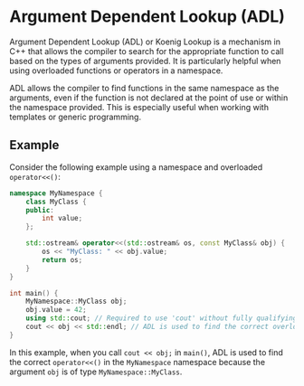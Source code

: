 # Argument Dependent Lookup (ADL)

Argument Dependent Lookup (ADL) or Koenig Lookup is a mechanism in C++ that allows the compiler to search for the appropriate function to call based on the types of arguments provided. It is particularly helpful when using overloaded functions or operators in a namespace.

ADL allows the compiler to find functions in the same namespace as the arguments, even if the function is not declared at the point of use or within the namespace provided. This is especially useful when working with templates or generic programming.

## Example

Consider the following example using a namespace and overloaded `operator<<()`:

```cpp
namespace MyNamespace {
    class MyClass {
    public:
        int value;
    };

    std::ostream& operator<<(std::ostream& os, const MyClass& obj) {
        os << "MyClass: " << obj.value;
        return os;
    }
}

int main() {
    MyNamespace::MyClass obj;
    obj.value = 42;
    using std::cout; // Required to use 'cout' without fully qualifying it.
    cout << obj << std::endl; // ADL is used to find the correct overloaded 'operator<<'.
}
```

In this example, when you call `cout << obj;` in `main()`, ADL is used to find the correct `operator<<()` in the `MyNamespace` namespace because the argument `obj` is of type `MyNamespace::MyClass`.